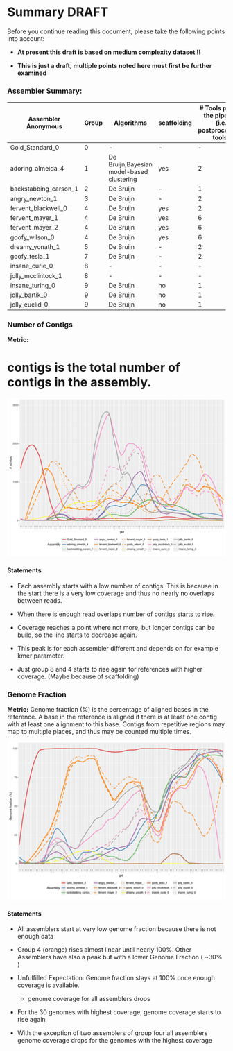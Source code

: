 # Summary DRAFT

Before you continue reading this document, please take the following points into account:

  * **At present this draft is based on medium complexity dataset !!**

  * **This is just a draft, multiple points noted here must first be further examined**

### Assembler Summary:

| Assembler Anonymous | Group | Algorithms  | scaffolding | # Tools part of the pipeline (i.e. postprocessing tools) |
|--------------------|--------|--------|----------|-------|
| Gold_Standard_0    |  0     |   -    |    -     |   -   |
| adoring_almeida_4  |  1   |  De Bruijn,Bayesian model-based clustering  |  yes  |    2 |
| backstabbing_carson_1 |  2   |  De Bruijn    |  -  | 1 | 
| angry_newton_1  |  3  |  De Bruijn           |  -  | 2 |   
| fervent_blackwell_0  |  4  |  De Bruijn    | yes | 2 |
| fervent_mayer_1  |  4 |  De Bruijn  | yes | 6 |  
| fervent_mayer_2  | 4 |  De Bruijn  | yes | 6 |  
| goofy_wilson_0 |  4  |  De Bruijn  | yes | 6 |  
| dreamy_yonath_1 | 5  |  De Bruijn  | - | 2 |   
| goofy_tesla_1  |  7  |  De Bruijn | - | 2 |  
| insane_curie_0  | 8  | -  | - | - | 
| jolly_mcclintock_1   |  8 | - | - | - | 
| insane_turing_0 | 9  | De Bruijn | no | 1 | 
| jolly_bartik_0  | 9  | De Bruijn | no | 1 |
| jolly_euclid_0  | 9  | De Bruijn | no | 1 |

### Number of Contigs

**Metric:** 
# contigs is the total number of contigs in the assembly.

![Genome Fraction](summary_plots/coverage_no_points_contig_count.png)

#### Statements

  * Each assembly starts with a low number of contigs. This is because in the start there is a very low coverage and thus no nearly no overlaps between reads.

  * When there is enough read overlaps number of contigs starts to rise. 

  * Coverage reaches a point where not more, but longer contigs can be build, so the line starts to decrease again. 

  * This peak is for each assembler different and depends on for example kmer parameter.

  * Just group 8 and 4 starts to rise again for references with higher coverage. (Maybe because of scaffolding)

### Genome Fraction

**Metric:** 
Genome fraction (%) is the percentage of aligned bases in the reference. A base in the reference is aligned if there is at least one contig with at least one alignment to this base. Contigs from repetitive regions may map to multiple places, and thus may be counted multiple times.

![Genome Fraction](summary_plots/coverage_no_points_genome_fraction.png)

#### Statements

  * All assemblers start at very low genome fraction because there is not enough data

  * Group 4 (orange) rises almost linear until nearly 100%. Other Assemblers have also a peak but with a lower Genome Fraction ( ~30% )

  * Unfulfilled Expectation: Genome fraction stays at 100% once enough coverage is available.

    * genome coverage for all assemblers drops

  * For the 30 genomes with highest coverage, genome coverage starts to rise again

  * With the exception of two assemblers of group four all assemblers genome coverage drops for the genomes with the highest coverage  
